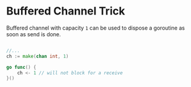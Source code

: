 # Buffered Channel Trick

Buffered channel with capacity `1` can be used to dispose a goroutine
as soon as send is done.

```go

//...
ch := make(chan int, 1)

go func() {
    ch <- 1 // will not block for a receive
}()

```
